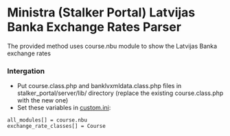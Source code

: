 # Ministra (Stalker Portal) Latvijas Banka Exchange Rates Parser

The provided method uses course.nbu module to show the Latvijas Banka exchange rates

### Intergation
* Put course.class.php and banklvxmldata.class.php files in stalker_portal/server/lib/ directory (replace the existing course.class.php with the new one)
* Set these variables in [custom.ini](https://wiki.infomir.eu/eng/ministra-tv-platform/ministra-installation-guide/configuration-file):

```
all_modules[] = course.nbu
exchange_rate_classes[] = Course
```
